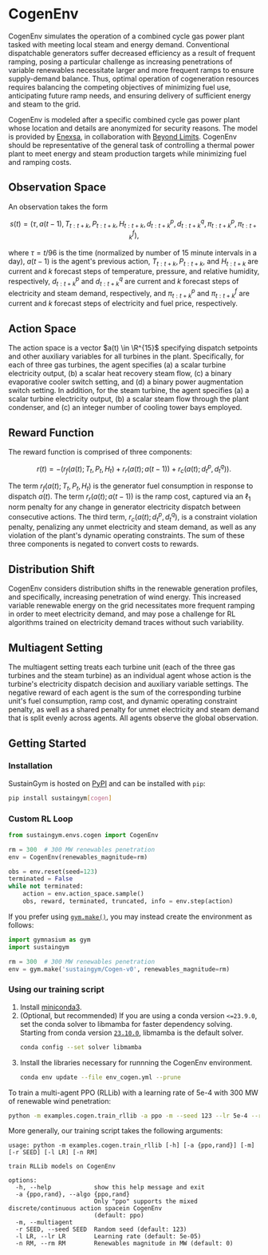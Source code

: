 # CogenEnv

CogenEnv simulates the operation of a combined cycle gas power plant tasked with meeting local steam and energy demand. Conventional dispatchable generators suffer decreased efficiency as a result of frequent ramping, posing a particular challenge as increasing penetrations of variable renewables necessitate larger and more frequent ramps to ensure supply-demand balance. Thus, optimal operation of cogeneration resources requires balancing the competing objectives of minimizing fuel use, anticipating future ramp needs, and ensuring delivery of sufficient energy and steam to the grid.

CogenEnv is modeled after a specific combined cycle gas power plant whose location and details are anonymized for security reasons. The model is provided by [Enexsa](https://www.enexsa.com/), in collaboration with [Beyond Limits](https://www.beyond.ai/). CogenEnv should be representative of the general task of controlling a thermal power plant to meet energy and steam production targets while minimizing fuel and ramping costs.


## Observation Space
An observation takes the form

$$
s(t) = (\tau, a(t-1), T_{t:t+k}, P_{t:t+k}, H_{t:t+k}, d^p_{t:t+k}, d^q_{t:t+k}, \pi^p_{t:t+k}, \pi^f_{t:t+k}),
$$

where $\tau = t/96$ is the time (normalized by number of 15 minute intervals in a day), $a(t-1)$ is the agent's previous action, $T_{t:t+k}, P_{t:t+k},$ and $H_{t:t+k}$ are current and $k$ forecast steps of temperature, pressure, and relative humidity, respectively, $d^p_{t:t+k}$ and $d^q_{t:t+k}$ are current and $k$ forecast steps of electricity and steam demand, respectively, and $\pi^p_{t:t+k}$ and $\pi^f_{t:t+k}$ are current and $k$ forecast steps of electricity and fuel price, respectively. 

## Action Space
The action space is a vector $a(t) \in \R^{15}$ specifying dispatch setpoints and other auxiliary variables for all turbines in the plant. Specifically, for each of three gas turbines, the agent specifies (a) a scalar turbine electricity output, (b) a scalar heat recovery steam flow, (c) a binary evaporative cooler switch setting, and (d) a binary power augmentation switch setting. In addition, for the steam turbine, the agent specifies (a) a scalar turbine electricity output, (b) a scalar steam flow through the plant condenser, and (c) an integer number of cooling tower bays employed.

## Reward Function
The reward function is comprised of three components:

$$
r(t) = -\left(r_f(a(t); T_t, P_t, H_t) + r_r(a(t); a(t-1)) + r_c(a(t); d^p_t, d^q_t)\right).
$$

The term $r_f(a(t); T_t, P_t, H_t)$ is the generator fuel consumption in response to dispatch $a(t)$. The term $r_r(a(t); a(t-1))$ is the ramp cost, captured via an $\ell_1$ norm penalty for any change in generator electricity dispatch between consecutive actions. The third term, $r_c(a(t); d^p_t, d^q_t)$, is a constraint violation penalty, penalizing any unmet electricity and steam demand, as well as any violation of the plant's dynamic operating constraints. The sum of these three components is negated to convert costs to rewards.

## Distribution Shift
CogenEnv considers distribution shifts in the renewable generation profiles, and specifically, increasing penetration of wind energy. This increased variable renewable energy on the grid necessitates more frequent ramping in order to meet electricity demand, and may pose a challenge for RL algorithms trained on electricity demand traces without such variability.

## Multiagent Setting
The multiagent setting treats each turbine unit (each of the three gas turbines and the steam turbine) as an individual agent whose action is the turbine's electricity dispatch decision and auxiliary variable settings. The negative reward of each agent is the sum of the corresponding turbine unit's fuel consumption, ramp cost, and dynamic operating constraint penalty, as well as a shared penalty for unmet electricity and steam demand that is split evenly across agents. All agents observe the global observation.

## Getting Started

### Installation

SustainGym is hosted on [PyPI](https://pypi.org/project/sustaingym/) and can be installed with `pip`:

```bash
pip install sustaingym[cogen]
```

### Custom RL Loop

```python
from sustaingym.envs.cogen import CogenEnv

rm = 300  # 300 MW renewables penetration
env = CogenEnv(renewables_magnitude=rm)

obs = env.reset(seed=123)
terminated = False
while not terminated:
    action = env.action_space.sample()
    obs, reward, terminated, truncated, info = env.step(action)
```

If you prefer using [`gym.make()`](https://gymnasium.farama.org/api/registry/), you may instead create the environment as follows:

```python
import gymnasium as gym
import sustaingym

rm = 300  # 300 MW renewables penetration
env = gym.make('sustaingym/Cogen-v0', renewables_magnitude=rm)
```


### Using our training script

1. Install [miniconda3](https://docs.conda.io/en/latest/miniconda-other-installer-links.html).
2. (Optional, but recommended) If you are using a conda version `<=23.9.0`, set the conda solver to libmamba for faster dependency solving. Starting from conda version [`23.10.0`](https://github.com/conda/conda/releases/tag/23.10.0), libmamba is the default solver.
    ```bash
    conda config --set solver libmamba
    ```
3. Install the libraries necessary for runnning the CogenEnv environment.
    ```bash
    conda env update --file env_cogen.yml --prune
    ```

To train a multi-agent PPO (RLLib) with a learning rate of 5e-4 with 300 MW of renewable wind penetration:

```bash
python -m examples.cogen.train_rllib -a ppo -m --seed 123 --lr 5e-4 --rm 300
```

More generally, our training script takes the following arguments:

```
usage: python -m examples.cogen.train_rllib [-h] [-a {ppo,rand}] [-m] [-r SEED] [-l LR] [-n RM]

train RLLib models on CogenEnv

options:
  -h, --help            show this help message and exit
  -a {ppo,rand}, --algo {ppo,rand}
                        Only "ppo" supports the mixed discrete/continuous action spacein CogenEnv
                        (default: ppo)
  -m, --multiagent
  -r SEED, --seed SEED  Random seed (default: 123)
  -l LR, --lr LR        Learning rate (default: 5e-05)
  -n RM, --rm RM        Renewables magnitude in MW (default: 0)
```
